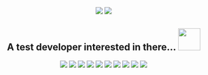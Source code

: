 <p align = "center">
  <img src = "https://github-readme-stats.vercel.app/api?username=YeungHoiChiu&show_icons=true&theme=tokyonight&line_height=27">
  <img src = "https://github-readme-stats.vercel.app/api/top-langs/?username=YeungHoiChiu&theme=radical">
</p>

<h2 align="center">A test developer interested in there... <img src="https://media.giphy.com/media/WUlplcMpOCEmTGBtBW/giphy.gif" width="50"></h2>
<p align="center">
<img src="https://img.shields.io/badge/-Java-black?style=flat-square&logo=openjdk"/>
<img src="https://img.shields.io/badge/-Python-black?style=flat-square&logo=Python"/>
<img src="https://img.shields.io/badge/-Go-black?style=flat-square&logo=Go"/>
<img src="https://img.shields.io/badge/-JavaScript-black?style=flat-square&logo=javascript"/>
<img src="https://img.shields.io/badge/-SpringBoot-black?style=flat-square&logo=SpringBoot"/>
<img src="https://img.shields.io/badge/-Vue-black?style=flat-square&logo=Vue.js"/>
<img src="https://img.shields.io/badge/-Redis-black?style=flat-square&logo=redis"/>
<img src="https://img.shields.io/badge/-MySQL-black?style=flat-square&logo=mysql"/>
<img src="https://img.shields.io/badge/-Git-black?style=flat-square&logo=git"/>
<img src="https://img.shields.io/badge/-GitHub-black?style=flat-square&logo=github"/>
</p>
<p align="center">

